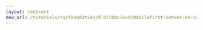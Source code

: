 ```yaml
---
layout: redirect
new_url: /tutorials/ru/foundation/8.0/ibmcloud/mobilefirst-server-on-icp/analyzing-mobilefirst-logs-on-icp/
---
```

